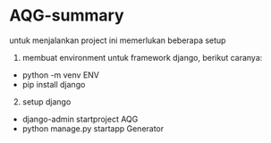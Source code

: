 # AQG-summary

untuk menjalankan project ini memerlukan beberapa setup

1. membuat environment untuk framework django, berikut caranya:
- python -m venv ENV
- pip install django

2. setup django
- django-admin startproject AQG
- python manage.py startapp Generator
